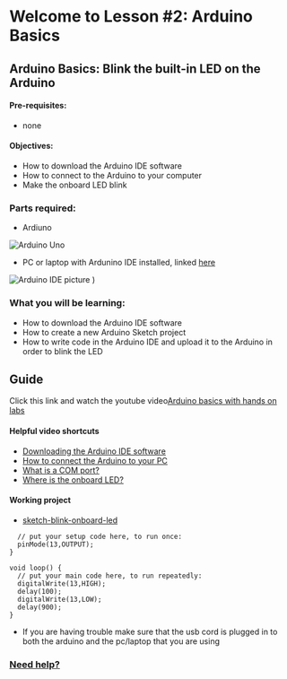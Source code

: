 # Welcome to Lesson #2: Arduino Basics

## Arduino Basics: Blink the built-in LED on the Arduino

#### Pre-requisites:
- none

#### Objectives:
- How to download the Arduino IDE software
- How to connect to the Arduino to your computer
- Make the onboard LED blink 

### Parts required:
- Ardiuno 

![Arduino Uno](https://github.com/StateFarm-STEM/hablogger/blob/main/c/arduino/lesson4/screenshots/arduino-uno-r3.png)
- PC or laptop with Ardunino IDE installed, linked [here](https://www.arduino.cc/en/software)

![Arduino IDE picture](https://github.com/StateFarm-STEM/hablogger/blob/main/c/arduino/lesson4/screenshots/arduino-ide.png)
 )

### What you will be learning:
- How to download the Arduino IDE software
- How to create a new Arduino Sketch project
- How to write code in the Arduino IDE and upload it to the Arduino in order to blink the LED

## Guide
Click this link and watch the youtube video[Arduino basics with hands on labs](https://youtu.be/fJWR7dBuc18?t=1)

#### Helpful video shortcuts
- [Downloading the Arduino IDE software](https://youtu.be/fJWR7dBuc18?t=167)
- [How to connect the Arduino to your PC](https://youtu.be/fJWR7dBuc18?t=437)
- [What is a COM port?](https://youtu.be/fJWR7dBuc18?t=556)
- [Where is the onboard LED?](https://youtu.be/fJWR7dBuc18?t=715)

#### Working project
- [sketch-blink-onboard-led](https://github.com/StateFarm-STEM/pyinthesky/blob/main/my-workspace/blink-onboard-led/blink-onboard-led.ino)
```void setup() {
  // put your setup code here, to run once:
  pinMode(13,OUTPUT);
}

void loop() {
  // put your main code here, to run repeatedly:
  digitalWrite(13,HIGH);
  delay(100);
  digitalWrite(13,LOW); 
  delay(900);
}
```
- If you are having trouble make sure that the usb cord is plugged in to both the arduino and the pc/laptop that you are using


### [Need help?](https://github.com/StateFarm-STEM/pyinthesky#need-some-help)
